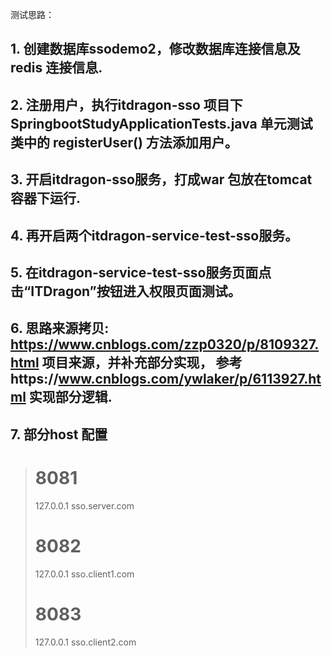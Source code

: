 测试思路：
## 1. 创建数据库ssodemo2，修改数据库连接信息及redis 连接信息.

## 2. 注册用户，执行itdragon-sso 项目下SpringbootStudyApplicationTests.java 单元测试类中的 registerUser() 方法添加用户。
## 3. 开启itdragon-sso服务，打成war 包放在tomcat 容器下运行.
## 4. 再开启两个itdragon-service-test-sso服务。
## 5. 在itdragon-service-test-sso服务页面点击“ITDragon”按钮进入权限页面测试。
## 6. 思路来源拷贝: https://www.cnblogs.com/zzp0320/p/8109327.html 项目来源，并补充部分实现， 参考https://www.cnblogs.com/ywlaker/p/6113927.html 实现部分逻辑.
## 7. 部分host 配置
> # 8081
> 127.0.0.1  sso.server.com
> # 8082
> 127.0.0.1  sso.client1.com
> # 8083
> 127.0.0.1 sso.client2.com
